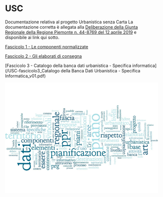 # USC

Documentazione relativa al progetto Urbanistica senza Carta
La documentazione corretta è allegata alla [Deliberazione della Giunta Regionale della Regione Piemonte n. 44-8769 del 12 aprile 2019](/dgr_08769_1050_12042019.pdf) e disponibile ai link qui sotto.

[Fascicolo 1 - Le componenti normalizzate](/USC_fascicolo1_ComponentiNormalizzate_v01_2019.pdf)

[Fascicolo 2 - Gli elaborati di consegna](/USC_fascicolo2_ElaboratiConsegna_v01_2019.pdf)

[Fascicolo 3 - Catalogo della banca dati urbanistica - Specifica informatica](/USC-fascicolo3_Catalogo della Banca Dati Urbanistica - Specifica Informatica_v01.pdf)

![ScreenShot](/static/USC.png)
